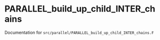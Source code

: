 # PARALLEL_build_up_child_INTER_chains

Documentation for `src/parallel/PARALLEL_build_up_child_INTER_chains.F`
